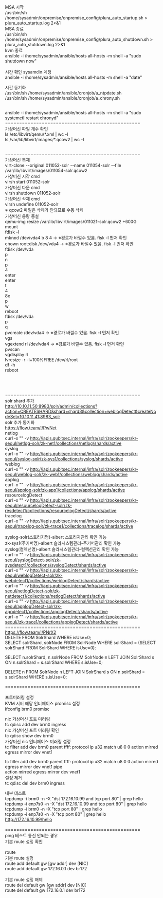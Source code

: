 

MSA 시작<br>
/usr/bin/sh /home/sysadmin/onpremise/onpremise_config/plura_auto_startup.sh > plura_auto_startup.log 2>&1
<br>
MSA 종료<br>
/usr/bin/sh /home/sysadmin/onpremise/onpremise_config/plura_auto_shutdown.sh > plura_auto_stutdown.log 2>&1
<br>
kvm 종료<br>
ansible -i /home/sysadmin/ansible/hosts all-hosts -m shell -a "sudo shutdown now"
<br>
<br>
시간 확인 sysamdin 계정<br>
ansible -i /home/sysadmin/ansible/hosts all-hosts -m shell -a "date"<br>

시간 동기화<br>
/usr/bin/sh /home/sysadmin/ansible/cronjob/a_ntpdate.sh<br>
/usr/bin/sh /home/sysadmin/ansible/cronjob/a_chrony.sh<br>

<br>
ansible -i /home/sysadmin/ansible/hosts all-hosts -m shell -a "sudo systemctl restart chronyd"
<br>
================================================<br>
가상머신 파일 개수 확인
<br>
ls /etc/libvirt/qemu/*.xml | wc -l
<br>
ls /var/lib/libvirt/images/*.qcow2 | wc -l
<br><br>

================================================<br>
가상머신 복제<br>
virt-clone --original 011052-solr --name 011054-solr --file /var/lib/libvirt/images/011054-solr.qcow2
<br>
가상머신 시작 cmd<br>
virsh start 011052-solr
<br>
가상머신 다운 cmd<br>
virsh shutdown 011052-solr
<br>
가상머신 삭제 cmd<br>
virsh undefine 011052-solr
<br>
※ qcow2 파일은 삭제가 안되므로 수동 삭제
<br>
가상머신 용량 증설<br>
qemu-img resize /var/lib/libvirt/images/011021-solr.qcow2 +600G
<br>
mount
<br>
fdisk -l<br>
mknod /dev/vda4 b 8 4 -> ※경로가 바낄수 있음. fisk -l 먼저 확인<br>
chown root:disk /dev/vda4 -> ※경로가 바낄수 있음. fisk -l 먼저 확인<br>
fdisk /dev/vda<br>
p<br>
n<br>
p<br>
4<br>
enter<br>
enter<br>
t<br>
4<br>
8e<br>
p<br>
w<br>
reboot<br>
fdisk /dev/vda<br>
p<br>
q<br>
pvcreate /dev/vda4 -> ※경로가 바낄수 있음. fisk -l 먼저 확인<br>
vgs<br>
vgextend rl /dev/vda4 -> ※경로가 바낄수 있음. fisk -l 먼저 확인<br>
pvscan<br>
vgdisplay rl<br>
lvresize -r -l+100%FREE /dev/rl/root <br>
df -h<br>
reboot<br>

<br><br><br>
================================================<br>
solr shard 추가<br>
http://10.10.11.50:8983/solr/admin/collections?action=CREATESHARD&shard=shard3&collection=weblogDetect&createNodeSet=10.10.11.41:8983_solr
<br>
solr 추가 동기화<br>
https://flow.team/l/PwNet
<br>
netlog<br>
curl -x "" -v http://iapis.qubitsec.internal/infra/solr/zookeepers/kr-seoul/netlog-solr/zk-net1/collections/netlog/shards/active 
<br>
syslog<br>
curl -x "" -v http://iapis.qubitsec.internal/infra/solr/zookeepers/kr-seoul/syslog-solr/zk-sys1/collections/syslog/shards/active 
<br>
weblog<br>
curl -x "" -v http://iapis.qubitsec.internal/infra/solr/zookeepers/kr-seoul/weblog-solr/zk-web1/collections/weblog/shards/active
<br>
applog<br>
curl -x "" -v http://iapis.qubitsec.internal/infra/solr/zookeepers/kr-seoul/applog-solr/zk-app1/collections/applog/shards/active
<br>
resourcelogDetect<br>
curl -x "" -v http://iapis.qubitsec.internal/infra/solr/zookeepers/kr-seoul/resourcelogDetect-solr/zk-resdetect1/collections/resourcelogDetect/shards/active
<br>
tracelog<br>
curl -x "" -v http://iapis.qubitsec.internal/infra/solr/zookeepers/kr-seoul/tracelog-solr/zk-trace1/collections/tracelog/shards/active
<br>
<br>
syslog-solr(스토리지명)-albert 스토리지관리 확인 가능<br>
zk-sys1(주키퍼명)-albert 솔라시스템관리-주키퍼관리 확인 가능<br>
syslog(컬렉션명)-albert 솔라시스템관리-컬렉션관리 확인 가능<br>
curl -x "" -v http://iapis.qubitsec.internal/infra/solr/zookeepers/kr-seoul/syslogDetect-solr/zk-sysdetect1/collections/syslogDetect/shards/active 
<br>
curl -x "" -v http://iapis.qubitsec.internal/infra/solr/zookeepers/kr-seoul/weblogDetect-solr/zk-webdetect1/collections/weblogDetect/shards/active
<br>
curl -x "" -v http://iapis.qubitsec.internal/infra/solr/zookeepers/kr-seoul/netlogDetect-solr/zk-netdetect1/collections/netlogDetect/shards/active
<br>
curl -x "" -v http://iapis.qubitsec.internal/infra/solr/zookeepers/kr-seoul/applogDetect-solr/zk-appdetect1/collections/applogDetect/shards/active
<br>
curl -x "" -v http://iapis.qubitsec.internal/infra/solr/zookeepers/kr-seoul//zk-trace1/collections/applogDetect/shards/active
<br>
================================================<br>
https://flow.team/l/PNrX2
<br>
DELETE FROM SolrShard WHERE isUse=0;
<br>
SELECT solrShard, solrNode FROM SolrNode WHERE solrShard = (SELECT solrShard FROM SolrShard WHERE isUse=0);
					   
					   


SELECT n.solrShard, n.solrNode FROM SolrNode n LEFT JOIN SolrShard s ON n.solrShard = s.solrShard WHERE s.isUse=0;

DELETE n FROM SolrNode n LEFT JOIN SolrShard s ON n.solrShard = s.solrShard WHERE s.isUse=0;

================================================<br><br>
포트미러링 설정<br>
KVM 서버 해당 인터페이스 promisc 설정<br>
ifconfig brm0 promisc<br>


nic 가상머신 포트 미러링<br>
tc qdisc add dev brm0 ingress
<br>
nic 가상머신 포트 미러링 확인<br>
tc qdisc show dev brm0
<br>
가상머신 nic 인터페이스 미러링 설정<br>
tc filter add dev brm0 parent ffff: protocol ip u32 match u8 0 0 action mirred egress mirror dev vnet1
<br>

tc filter add dev brm0 parent ffff: protocol ip u32 match u8 0 0 action mirred egress mirror dev vnet1 pipe \
action mirred egress mirror dev vnet1
<br>
설정 제거<br>
tc qdisc del dev brm0 ingress
<br>

내부 테스트 <br>
tcpdump -i brm0 -n -X "dst 172.16.10.99 and tcp port 80"  | grep hello
<br>
tcpdump -i enp7s0 -n -X "dst 172.16.10.99 and tcp port 80"  | grep hello
<br>
tcpdump -i brm0 -n -X "tcp port 80"  | grep hello
<br>
tcpdump -i enp7s0 -n -X "tcp port 80"  | grep hello
<br>
http://172.16.10.99/hello
<br>
<br>
================================================<br>
ping 테스트 통신 안되는 경우<br>
기본 route 설정 확인<br>
<br>
route 
<br>
기본 route 설정<br>
route add default gw [gw addr] dev [NIC]
<br>
route add default gw 172.16.0.1 dev br172
<br><br>
기본 route 설정 해제<br>
route del default gw [gw addr] dev [NIC]
<br>
route del default gw 172.16.0.1 dev br172

